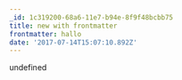 ```yaml
---
_id: 1c319200-68a6-11e7-b94e-8f9f48bcbb75
title: new with frontmatter
frontmatter: hallo
date: '2017-07-14T15:07:10.892Z'
---
```

undefined

